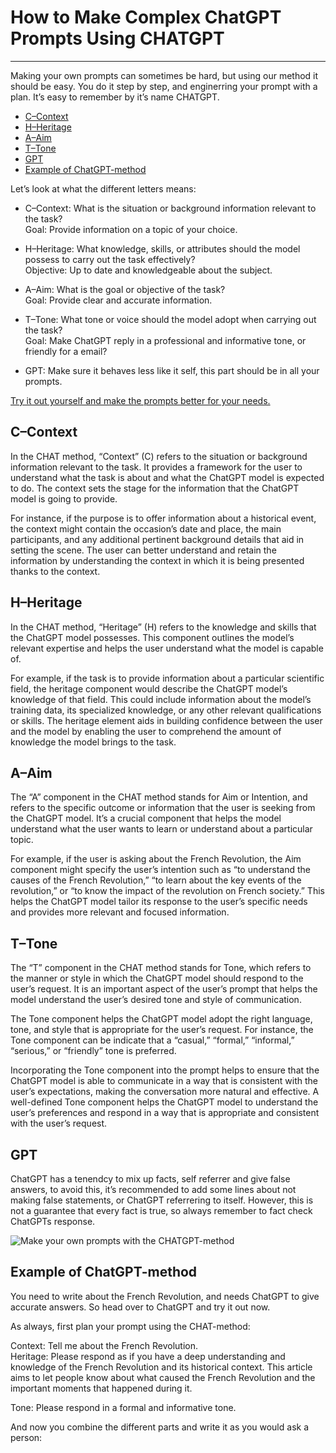 # How to Make Complex ChatGPT Prompts Using CHATGPT

---

Making your own prompts can sometimes be hard, but using our method it should be easy. You do it step by step, and enginerring your prompt with a plan. It’s easy to remember by it’s name CHATGPT.

- [C–Context](https://chatgptips.ai/learn-how-to-make-complex-chatgpt-prompts-with-the-chatgpt-method/#aioseo-c-context)
- [H–Heritage](https://chatgptips.ai/learn-how-to-make-complex-chatgpt-prompts-with-the-chatgpt-method/#aioseo-h-heritage)
- [A–Aim](https://chatgptips.ai/learn-how-to-make-complex-chatgpt-prompts-with-the-chatgpt-method/#aioseo-a-aim)
- [T–Tone](https://chatgptips.ai/learn-how-to-make-complex-chatgpt-prompts-with-the-chatgpt-method/#aioseo-t-tone)
- [GPT](https://chatgptips.ai/learn-how-to-make-complex-chatgpt-prompts-with-the-chatgpt-method/#aioseo-gpt)
- [Example of ChatGPT-method](https://chatgptips.ai/learn-how-to-make-complex-chatgpt-prompts-with-the-chatgpt-method/#aioseo-example)

Let’s look at what the different letters means:

- C–Context: What is the situation or background information relevant to the task?  
    Goal: Provide information on a topic of your choice.  
    
- H–Heritage: What knowledge, skills, or attributes should the model possess to carry out the task effectively?  
    Objective: Up to date and knowledgeable about the subject.
- A–Aim: What is the goal or objective of the task?  
    Goal: Provide clear and accurate information.  
    
- T–Tone: What tone or voice should the model adopt when carrying out the task?  
    Goal: Make ChatGPT reply in a professional and informative tone, or friendly for a email?  
    
- GPT: Make sure it behaves less like it self, this part should be in all your prompts.

[Try it out yourself and make the prompts better for your needs.](https://chatgptips.ai/42-chatgpt-prompt-tips-for-programmers/ "42 ChatGPT Prompt Tips For Programmers")

## C–Context

In the CHAT method, “Context” (C) refers to the situation or background information relevant to the task. It provides a framework for the user to understand what the task is about and what the ChatGPT model is expected to do. The context sets the stage for the information that the ChatGPT model is going to provide.

For instance, if the purpose is to offer information about a historical event, the context might contain the occasion’s date and place, the main participants, and any additional pertinent background details that aid in setting the scene. The user can better understand and retain the information by understanding the context in which it is being presented thanks to the context.

## H–Heritage

In the CHAT method, “Heritage” (H) refers to the knowledge and skills that the ChatGPT model possesses. This component outlines the model’s relevant expertise and helps the user understand what the model is capable of.

For example, if the task is to provide information about a particular scientific field, the heritage component would describe the ChatGPT model’s knowledge of that field. This could include information about the model’s training data, its specialized knowledge, or any other relevant qualifications or skills. The heritage element aids in building confidence between the user and the model by enabling the user to comprehend the amount of knowledge the model brings to the task.

## A–Aim

The “A” component in the CHAT method stands for Aim or Intention, and refers to the specific outcome or information that the user is seeking from the ChatGPT model. It’s a crucial component that helps the model understand what the user wants to learn or understand about a particular topic.

For example, if the user is asking about the French Revolution, the Aim component might specify the user’s intention such as “to understand the causes of the French Revolution,” “to learn about the key events of the revolution,” or “to know the impact of the revolution on French society.” This helps the ChatGPT model tailor its response to the user’s specific needs and provides more relevant and focused information.

## T–Tone

The “T” component in the CHAT method stands for Tone, which refers to the manner or style in which the ChatGPT model should respond to the user’s request. It is an important aspect of the user’s prompt that helps the model understand the user’s desired tone and style of communication.

The Tone component helps the ChatGPT model adopt the right language, tone, and style that is appropriate for the user’s request. For instance, the Tone component can be indicate that a “casual,” “formal,” “informal,” “serious,” or “friendly” tone is preferred.

Incorporating the Tone component into the prompt helps to ensure that the ChatGPT model is able to communicate in a way that is consistent with the user’s expectations, making the conversation more natural and effective. A well-defined Tone component helps the ChatGPT model to understand the user’s preferences and respond in a way that is appropriate and consistent with the user’s request.

## GPT

ChatGPT has a tenendcy to mix up facts, self referrer and give false answers, to avoid this, it’s recommended to add some lines about not making false statements, or ChatGPT referrering to itself. However, this is not a guarantee that every fact is true, so always remember to fact check ChatGPTs response.

![Make your own prompts with the CHATGPT-method](https://chatgptips.ai/wp-content/uploads/2023/02/image20230039.jpg.webp)

## Example of ChatGPT-method

You need to write about the French Revolution, and needs ChatGPT to give accurate answers. So head over to ChatGPT and try it out now.

As always, first plan your prompt using the CHAT-method:

Context: Tell me about the French Revolution.  
Heritage: Please respond as if you have a deep understanding and knowledge of the French Revolution and its historical context. This article aims to let people know about what caused the French Revolution and the important moments that happened during it.

Tone: Please respond in a formal and informative tone.

And now you combine the different parts and write it as you would ask a person:
